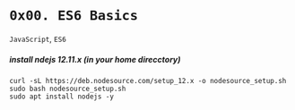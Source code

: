 # ```0x00. ES6 Basics```
```JavaScript```, ```ES6```

##### install ndejs 12.11.x (</em>in your home direcctory</em>)
```
curl -sL https://deb.nodesource.com/setup_12.x -o nodesource_setup.sh
sudo bash nodesource_setup.sh
sudo apt install nodejs -y

```

```

